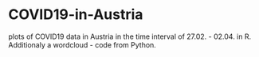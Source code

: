 # COVID19-in-Austria
plots of COVID19 data in Austria in the time interval of 27.02. - 02.04. in R. Additionaly a wordcloud - code from Python.
